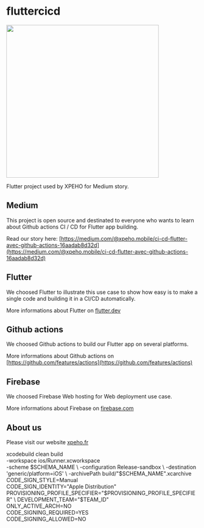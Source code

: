# fluttercicd

<img src="docs/static/images/header.png" height="400" />

Flutter project used by XPEHO for Medium story.

## Medium

This project is open source and destinated to everyone who wants to learn about Github actions CI / CD for Flutter app building.

Read our story here: [https://medium.com/@xpeho.mobile/ci-cd-flutter-avec-github-actions-16aadab8d32d](https://medium.com/@xpeho.mobile/ci-cd-flutter-avec-github-actions-16aadab8d32d)

## Flutter

We choosed Flutter to illustrate this use case to show how easy is to make a single code and building it in a CI/CD automatically.

More informations about Flutter on [flutter.dev](https://www.flutter.dev/)

## Github actions

We choosed Github actions to build our Flutter app on several platforms.

More informations about Github actions on [https://github.com/features/actions](https://github.com/features/actions)

## Firebase

We choosed Firebase Web hosting for Web deployment use case.

More informations about Firebase on [firebase.com](https://www.firebase.com)

## About us

Please visit our website [xpeho.fr](https://www.xpeho.fr/)

[//]: # (apple_account=$&#40;jq -r '.flavors["${{ matrix.flavor }}"].apple_account' flavors.json&#41;)

[//]: # (echo "$apple_account" > apple_account.json)

[//]: # (cat apple_account.json)

xcodebuild clean build \
-workspace ios/Runner.xcworkspace \
-scheme $SCHEMA_NAME \
-configuration Release-sandbox \
-destination 'generic/platform=iOS' \
-archivePath build/"$SCHEMA_NAME".xcarchive \
CODE_SIGN_STYLE=Manual \
CODE_SIGN_IDENTITY="Apple Distribution" \
PROVISIONING_PROFILE_SPECIFIER="$PROVISIONING_PROFILE_SPECIFIER" \
DEVELOPMENT_TEAM="$TEAM_ID" \
ONLY_ACTIVE_ARCH=NO \
CODE_SIGNING_REQUIRED=YES \
CODE_SIGNING_ALLOWED=NO